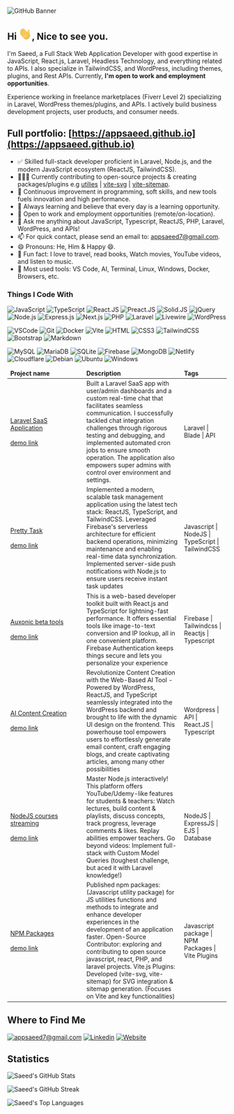 ![GitHub Banner](https://raw.githubusercontent.com/appsaeed/assets/main/me/banner.jpg)

## Hi <img src="https://raw.githubusercontent.com/appsaeed/assets/main/emoji/hello.gif" width="30" alt="hi" />, Nice to see you.

I'm Saeed, a Full Stack Web Application Developer with good expertise in JavaScript, React.js, Laravel, Headless Technology, and everything related to APIs. I also specialize in TailwindCSS, and WordPress, including themes, plugins, and Rest APIs. Currently, **I'm open to work and employment opportunities**.

Experience working in freelance marketplaces (Fiverr Level 2) specializing in Laravel, WordPress themes/plugins, and APIs. I actively build business development projects, user products, and consumer needs.

## Full portfolio: [https://appsaeed.github.io](https://appsaeed.github.io)

- ✅ Skilled full-stack developer proficient in Laravel, Node.js, and the modern JavaScript ecosystem (ReactJS, TailwindCSS).
- 🧑‍🤝‍🧑 Currently contributing to open-source projects & creating packages/plugins e.g [utilies](https://github.com/appsaeed/utilies) | [vite-svg](https://github.com/appsaeed/vite-svg) | [vite-sitemap](https://github.com/appsaeed/vite-sitemap).
- 🔭 Continuous improvement in programming, soft skills, and new tools fuels innovation and high performance.
- 🌱 Always learning and believe that every day is a learning opportunity.
- 👯 Open to work and employment opportunities (remote/on-location).
- 💬 Ask me anything about JavaScript, Typescript, ReactJS, PHP, Laravel, WordPress, and APIs!
- 📫 For quick contact, please send an email to: [appsaeed7@gmail.com](mailto:appsaeed7@gmail.com).
- 😄 Pronouns: He, Him & Happy 😄.
- 🛬 Fun fact: I love to travel, read books, Watch movies, YouTube videos, and listen to music.
- 🔧 Most used tools: VS Code, AI, Terminal, Linux, Windows, Docker, Browsers, etc.

### Things I Code With

![JavaScript](https://img.shields.io/badge/JavaScript-F7DF1E?style=for-the-badge&logo=javascript&logoColor=black)
![TypeScript](https://img.shields.io/badge/TypeScript-007ACC?style=for-the-badge&logo=typescript&logoColor=white)
![React.JS](https://img.shields.io/badge/React.js-087e92?style=for-the-badge&logo=react&logoColor=61DAFB)
![Preact.JS](https://img.shields.io/badge/Preact.js-673ab8?style=for-the-badge&logo=preact&logoColor=61DAFB)
![Solid.JS](https://img.shields.io/badge/solid.js-3282f6?style=for-the-badge&logo=solid&logoColor=white)
![jQuery](https://img.shields.io/badge/jQuery-0769AD?style=for-the-badge&logo=jquery&logoColor=white)
![Node.js](https://img.shields.io/badge/Node.js-43853D?style=for-the-badge&logo=node.js&logoColor=white)
![Express.js](https://img.shields.io/badge/Express.js-000000?style=for-the-badge&logo=express&logoColor=white)
![Next.js](https://img.shields.io/badge/next.js-000000?style=for-the-badge&logo=nextdotjs&logoColor=white)
![PHP](https://img.shields.io/badge/PHP-777BB4?style=for-the-badge&logo=php&logoColor=white)
![Laravel](https://img.shields.io/badge/Laravel-FF2D20?style=for-the-badge&logo=laravel&logoColor=white)
![Livewire](https://img.shields.io/badge/Liverwire-FF2D20?style=for-the-badge&logo=laravel&logoColor=white)
![WordPress](https://img.shields.io/badge/Wordpress-21759B?style=for-the-badge&logo=wordpress&logoColor=white)

![VSCode](https://img.shields.io/badge/Visual_Studio-5C2D91?style=for-the-badge&logo=visual%20studio&logoColor=white)
![Git](https://img.shields.io/badge/Git-F05032?style=for-the-badge&logo=git&logoColor=white)
![Docker](https://img.shields.io/badge/Docker-0CC1F3?style=for-the-badge&logo=docker&logoColor=white)
![Vite](https://img.shields.io/badge/Vite-43853D?style=for-the-badge&logo=vite&logoColor=white)
![HTML](https://img.shields.io/badge/HTML5-E34F26?style=for-the-badge&logo=html5&logoColor=white)
![CSS3](https://img.shields.io/badge/CSS3-1572B6?style=for-the-badge&logo=css3&logoColor=white)
![TailwindCSS](https://img.shields.io/badge/Tailwind_CSS-38B2AC?style=for-the-badge&logo=tailwind-css&logoColor=white)
![Bootstrap](https://img.shields.io/badge/Bootstrap-563D7C?style=for-the-badge&logo=bootstrap&logoColor=white)
![Markdown](https://img.shields.io/badge/Markdown-000000?style=for-the-badge&logo=markdown&logoColor=white)

![MySQL](https://img.shields.io/badge/MySQL-005C84?style=for-the-badge&logo=mysql&logoColor=white)
![MariaDB](https://img.shields.io/badge/MariaDB-003545?style=for-the-badge&logo=mariadb&logoColor=white)
![SQLite](https://img.shields.io/badge/SQLite-07405E?style=for-the-badge&logo=sqlite&logoColor=white)
![Firebase](https://img.shields.io/badge/firebase-F7DF1E?&style=for-the-badge&logo=firebase&logoColor=black)
![MongoDB](https://img.shields.io/badge/MongoDB-4EA94B?style=for-the-badge&logo=mongodb&logoColor=white)
![Netlify](https://img.shields.io/badge/Netlify-00C7B7?style=for-the-badge&logo=netlify&logoColor=white)
![Cloudflare](https://img.shields.io/badge/Cloudflare-F38020?style=for-the-badge&logo=Cloudflare&logoColor=white)
![Debian](https://img.shields.io/badge/Debian-A81D33?style=for-the-badge&logo=debian&logoColor=white)
![Ubuntu](https://img.shields.io/badge/Ubuntu-e95420?style=for-the-badge&logo=ubuntu&logoColor=white)
![Windows](https://img.shields.io/badge/Windows-blue?style=for-the-badge&logo=windows&logoColor=white)

<table>
    <thead>
        <tr style="border: none;">
            <td style="min-width:160px"><b>Project name</b></td>
            <td><b>Description</b></td>
            <td><b>Tags</b></td>
        </tr>
    </thead>
    <tbody>
        <tr>
            <td>
                <a href="https://github.com/appsaeed/laravel-saas-app" target="_blank">Laravel SaaS Application</a>
                <br/>
                <br/>
                <a href="https://saastask.onrender.com" target="_blank">demo link</a>
            </td>
            <td>Built a Laravel SaaS app with user/admin dashboards and a custom real-time chat that facilitates
                seamless communication. I successfully tackled chat integration challenges through rigorous testing and
                debugging, and implemented automated cron jobs to ensure smooth operation. The application also empowers
                super admins with control over environment and settings.</td>
            <td>Laravel | Blade | API</td>
        </tr>
        <tr>
            <td>
                <a href="https://github.com/appsaeed/task" target="_blank">Pretty Task</a>
                <br/>
                <br/>
                <a href="https://appsaeed.github.io/task/" target="_blank">demo link</a>
            </td>
            <td>Implemented a modern, scalable task management application using the latest tech stack: ReactJS,
                TypeScript, and TailwindCSS. Leveraged Firebase's serverless architecture for efficient backend
                operations, minimizing maintenance and enabling real-time data synchronization. Implemented server-side
                push notifications with Node.js to ensure users receive instant task updates</td>
            <td>Javascript | NodeJS | TypeScript | TailwindCSS</td>
        </tr>
        <tr>
            <td>
                <a href="https://github.com/appsaeed/auxonic" target="_blank">Auxonic beta tools</a>
                <br/>
                <br/>
                <a href="https://appsaeed.github.io/auxonic/" target="_blank">demo link</a>
            </td>
            <td>This is a web-based developer toolkit built with React.js and TypeScript for lightning-fast performance.
                It offers essential tools like image-to-text conversion and IP lookup, all in one convenient platform.
                Firebase Authentication keeps things secure and lets you personalize your experience</td>
            <td>Firebase | Tailwindcss | Reactjs | Typescript</td>
        </tr>
        <tr>
            <td>
                <a href="https://github.com/appsaeed/asc" target="_blank">AI Content Creation</a>
                <br/>
                <br/>
                <a href="https://appsaeed.github.io/asc" target="_blank">demo link</a>
            </td>
            <td>Revolutionize Content Creation with the Web-Based AI Tool - Powered by WordPress, ReactJS, and
                TypeScript seamlessly integrated into the WordPress backend and brought to life with the dynamic UI
                design on the frontend. This powerhouse tool empowers users to effortlessly generate email content,
                craft engaging blogs, and create captivating articles, among many other possibilities</td>
            <td>Wordpress | API | React.JS | Typescript</td>
        </tr>
        <tr>
            <td>
                <a href="https://github.com/appsaeed/nodejs-course-streaming" target="_blank">NodeJS courses
                    streaming</a>
                <br/>
                <br/>
                <a href="#" target="_blank">demo link</a>
            </td>
            <td>Master Node.js interactively! This platform offers YouTube/Udemy-like features for students & teachers:
                Watch lectures, build content & playlists, discuss concepts, track progress, leverage comments & likes.
                Replay abilities empower teachers. Go beyond videos: Implement full-stack with Custom Model Queries
                (toughest challenge, but aced it with Laravel knowledge!)</td>
            <td>NodeJS | ExpressJS | EJS | Database</td>
        </tr>
        <tr>
            <td>
                <a href="https://github.com/appsaeed/utilies?tab=readme-ov-file#other-packages" target="_blank">NPM
                    Packages</a>
                <br/>
                <br/>
                <a href="https://www.npmjs.com/package/utilies#other-packages" target="_blank">demo link</a>
            </td>
            <td>
                Published npm packages: (Javascript utility package) for JS utilities functions and methods to integrate
                and enhance developer experiences in the development of an application faster.
                Open-Source Contributor: exploring and contributing to open source javascript, react, PHP, and laravel
                projects.
                Vite.js Plugins: Developed (vite-svg, vite-sitemap) for SVG integration & sitemap generation. (Focuses
                on Vite and key functionalities)
            </td>
            <td>Javascript package | NPM Packages | Vite Plugins</td>
        </tr>
    </tbody>

</table>

## Where to Find Me

[![appsaeed7@gmail.com](https://img.shields.io/badge/Email-appsaeed7@gmail.com-ff2e00?style=for-the-badge&logo=gmail&logoColor=white)](mailto:appsaeed7@gmail.com)
[![Linkedin](https://img.shields.io/badge/LinkedIn-0077B5?style=for-the-badge&logo=linkedin&logoColor=white)](https://www.linkedin.com/in/appsaeed/)
[![Website](https://img.shields.io/badge/Website-1A56DB?style=for-the-badge&logo=apache&logoColor=white)](https://appsaeed.github.io)

## Statistics

![Saeed's GitHub Stats](https://github-readme-stats.vercel.app/api?username=appsaeed&theme=darcula&show_icons=true&hide_border=true)

![Saeed's GitHub Streak](https://github-readme-streak-stats.herokuapp.com/?user=appsaeed&theme=darcula&hide_border=true)

![Saeed's Top Languages](https://github-readme-stats.vercel.app/api/top-langs/?username=appsaeed&theme=darcula&show_icons=true&hide_border=true&layout=compact)

<br>

<!-- ![github contribution grid snake animation](https://raw.githubusercontent.com/appsaeed/appsaeed/output/github-contribution-grid-snake-dark.svg#gh-dark-mode-only)
![github contribution grid snake animation](https://raw.githubusercontent.com/appsaeed/appsaeed/output/github-contribution-grid-snake.svg#gh-light-mode-only) -->
